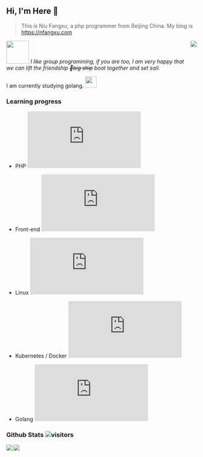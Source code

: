 ## Hi, I'm Here 👋

> This is Niu Fangxu, a php programmer from Beijing China. My blog is <a href="https://nfangxu.com">https://nfangxu.com</a>

<img align='right' src="https://github-readme-stats.vercel.app/api/top-langs?username=nfangxu">

<img src="https://media.giphy.com/media/LnQjpWaON8nhr21vNW/giphy.gif" width="60"> <em>I like group programming, if you are too, I am very happy that we can lift the friendship <del>🚢big ship</del> boat together and set sail.</em>

I am currently studying golang. <img src="https://media.giphy.com/media/WUlplcMpOCEmTGBtBW/giphy.gif" width="30">

### Learning progress

- PHP ![PHP learning progress](http://www.yarntomato.com/percentbarmaker/button.php?barPosition=65&leftFill=%2300FFFF "PHP learning progress")

- Front-end ![Front-end learning progress](http://www.yarntomato.com/percentbarmaker/button.php?barPosition=30&leftFill=%2300FFFF "Front-end learning progress")

- Linux ![Linux learning progress](http://www.yarntomato.com/percentbarmaker/button.php?barPosition=30&leftFill=%2300FFFF "Linux learning progress")

- Kubernetes / Docker ![kubernetes learning progress](http://www.yarntomato.com/percentbarmaker/button.php?barPosition=10&leftFill=%2300FFFF "kubernetes learning progress")

- Golang ![Golang learning progress](http://www.yarntomato.com/percentbarmaker/button.php?barPosition=6&leftFill=%2300FFFF "Golang learning progress")

### Github Stats ![visitors](https://visitor-badge.glitch.me/badge?page_id=nfangxu.nfangxu)

<div>
  <img src="https://github-readme-stats.vercel.app/api?username=nfangxu&show_icons=true&line_height=30" align='left'>
  <img src="https://github-profile-trophy.vercel.app/?username=nfangxu&theme=nord&row=2&column=3">
</div>
